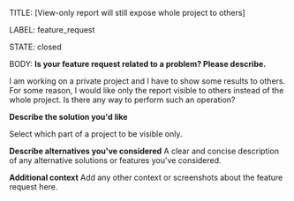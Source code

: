 TITLE:
[View-only report will still expose whole project to others] 

LABEL:
feature_request

STATE:
closed

BODY:
**Is your feature request related to a problem? Please describe.**

I  am working on a private project and I have to show some results to others. For some reason, I would like only the report visible to others instead of the whole project. Is there any way to perform such an operation?

**Describe the solution you'd like**

Select which part of a project to be visible only.

**Describe alternatives you've considered**
A clear and concise description of any alternative solutions or features you've considered.

**Additional context**
Add any other context or screenshots about the feature request here.


